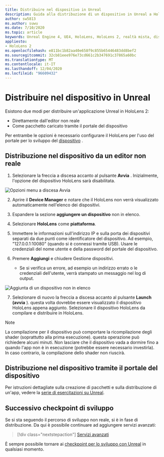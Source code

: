 ```yaml
---
title: Distribuire nel dispositivo in Unreal
description: Guida alla distribuzione di un dispositivo in Unreal a HoloLens 2
author: sw5813
ms.author: suwu
ms.date: 7/10/2020
ms.topic: article
keywords: Unreal Engine 4, UE4, HoloLens, HoloLens 2, realtà mista, distribuzione su dispositivo, PC, documentazione, auricolare realtà mista, headset di realtà mista di Windows, auricolare della realtà virtuale
appliesto:
- HoloLens 2
ms.openlocfilehash: e811bc1b82aa40e658f9c855b65446483dd8bef2
ms.sourcegitcommit: 32cb81eee976e73cd661c2b347691c37865a60bc
ms.translationtype: MT
ms.contentlocale: it-IT
ms.lasthandoff: 12/04/2020
ms.locfileid: "96609432"
---
```

# <a name="deploy-to-device-in-unreal"></a>Distribuire nel dispositivo in Unreal

Esistono due modi per distribuire un'applicazione Unreal in HoloLens 2:
* Direttamente dall'editor non reale
* Come pacchetto caricato tramite il portale del dispositivo

Per entrambe le opzioni è necessario configurare il HoloLens per l'uso del portale per lo sviluppo del [dispositivo](../platform-capabilities-and-apis/using-the-windows-device-portal.md) .

## <a name="deploying-to-device-from-the-unreal-editor"></a>Distribuzione nel dispositivo da un editor non reale

1. Selezionare la freccia a discesa accanto al pulsante **Avvia** . Inizialmente, l'opzione del dispositivo HoloLens sarà disabilitata.

![Opzioni menu a discesa Avvia](images/unreal/launch-dropdown.png)

2. Aprire il **Device Manager** e notare che il HoloLens non verrà visualizzato automaticamente nell'elenco dei dispositivi.

3. Espandere la sezione **aggiungere un dispositivo** non in elenco.

4. Selezionare **HoloLens** come **piattaforma**.

5. Immettere le informazioni sull'indirizzo IP e sulla porta dei dispositivi separati da due punti come identificatore del dispositivo. Ad esempio, "127.0.0.1:10080" (quando si è connessi tramite USB). Usare le credenziali del nome utente e della password del portale del dispositivo.

6. Premere **Aggiungi** e chiudere Gestione dispositivi.
    * Se si verifica un errore, ad esempio un indirizzo errato o le credenziali dell'utente, verrà stampato un messaggio nel log di output.

![Aggiunta di un dispositivo non in elenco](images/unreal/add-unlisted-device.png)

7. Selezionare di nuovo la freccia a discesa accanto al pulsante **Launch (avvia** ). questa volta dovrebbe essere visualizzato il dispositivo HoloLens appena aggiunto. Selezionare il dispositivo HoloLens da compilare e distribuire in HoloLens.

>[!NOTE]
>La compilazione per il dispositivo può comportare la ricompilazione degli shader (soprattutto alla prima esecuzione). questa operazione può richiedere alcuni minuti. Non lasciare che il dispositivo vada a dormire fino a quando l'app non è in esecuzione (potrebbe essere necessario investirla). In caso contrario, la compilazione dello shader non riuscirà.

## <a name="deploying-to-device-via-device-portal"></a>Distribuzione nel dispositivo tramite il portale del dispositivo

Per istruzioni dettagliate sulla creazione di pacchetti e sulla distribuzione di un'app, vedere la [serie di esercitazioni su Unreal](tutorials/unreal-uxt-ch6.md#packaging-and-deploying-the-app-via-device-portal).

## <a name="next-development-checkpoint"></a>Successivo checkpoint di sviluppo

Se si sta seguendo il percorso di sviluppo non reale, si è in fase di distribuzione. Da qui è possibile continuare ad aggiungere servizi avanzati:

> [!div class="nextstepaction"]
> [Servizi avanzati](unreal-development-overview.md#5-adding-services)

È sempre possibile tornare ai [checkpoint per lo sviluppo con Unreal](unreal-development-overview.md#4-streaming-and-deploying-to-a-device) in qualsiasi momento.
